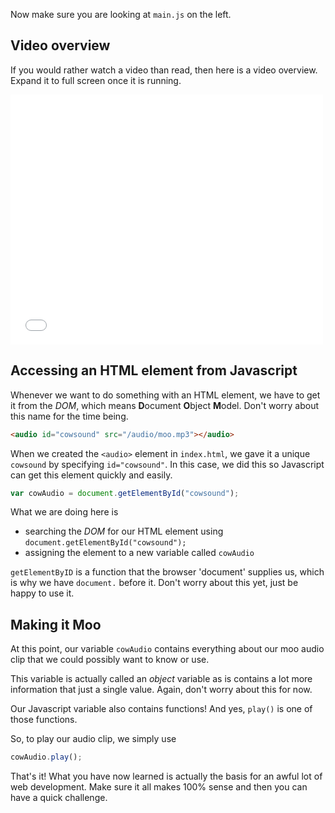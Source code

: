 Now make sure you are looking at `main.js` on the left. 

## Video overview
If you would rather watch a video than read, then here is a video overview. Expand it to full screen once it is running.

<iframe src="//player.vimeo.com/video/120596684" width="500" height="400" frameborder="0" webkitallowfullscreen mozallowfullscreen allowfullscreen></iframe>

## Accessing an HTML element from Javascript
Whenever we want to do something with an HTML element, we have to get it from the *DOM*, which means **D**ocument **O**bject **M**odel. Don't worry about this name for the time being.

```html
<audio id="cowsound" src="/audio/moo.mp3"></audio>
```

When we created the `<audio>` element in `index.html`, we gave it a unique  `cowsound` by specifying `id="cowsound"`. In this case, we did this so Javascript can get this element quickly and easily.

```javascript
var cowAudio = document.getElementById("cowsound");
```

What we are doing here is 

- searching the *DOM* for our HTML element using `document.getElementById("cowsound");`
- assigning the element to a new variable called `cowAudio`

`getElementByID` is a function that the browser 'document' supplies us, which is why we have `document.` before it. Don't worry about this yet, just be happy to use it.

## Making it Moo
At this point, our variable `cowAudio` contains everything about  our moo audio clip that we could possibly want to know or use.

This variable is actually called an *object* variable as is contains a lot more information that just a single value. Again, don't worry about this for now.

Our Javascript variable also contains functions! And yes, `play()` is one of those functions.

So, to play our audio clip, we simply use

```javascript
cowAudio.play(); 
```

That's it! What you have now learned is actually the basis for an awful lot of web development. Make sure it all makes 100% sense and then you can have a quick challenge.







